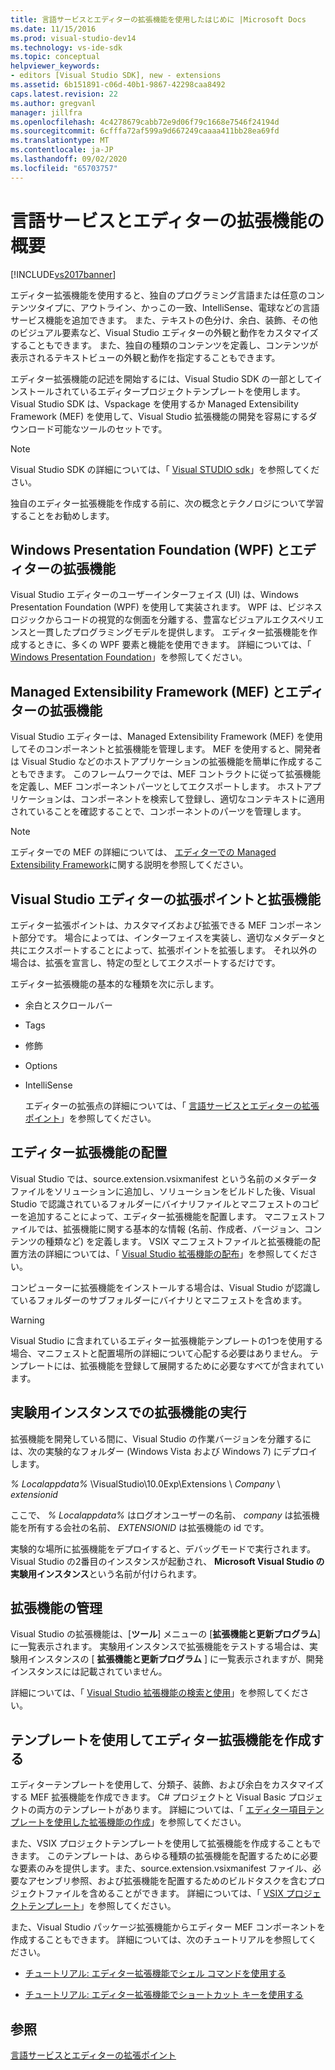 ```yaml
---
title: 言語サービスとエディターの拡張機能を使用したはじめに |Microsoft Docs
ms.date: 11/15/2016
ms.prod: visual-studio-dev14
ms.technology: vs-ide-sdk
ms.topic: conceptual
helpviewer_keywords:
- editors [Visual Studio SDK], new - extensions
ms.assetid: 6b151891-c06d-40b1-9867-42298caa8492
caps.latest.revision: 22
ms.author: gregvanl
manager: jillfra
ms.openlocfilehash: 4c4278679cabb72e9d06f79c1668e7546f24194d
ms.sourcegitcommit: 6cfffa72af599a9d667249caaaa411bb28ea69fd
ms.translationtype: MT
ms.contentlocale: ja-JP
ms.lasthandoff: 09/02/2020
ms.locfileid: "65703757"
---
```

# <a name="getting-started-with-language-service-and-editor-extensions"></a>言語サービスとエディターの拡張機能の概要
[!INCLUDE[vs2017banner](../includes/vs2017banner.md)]

エディター拡張機能を使用すると、独自のプログラミング言語または任意のコンテンツタイプに、アウトライン、かっこの一致、IntelliSense、電球などの言語サービス機能を追加できます。 また、テキストの色分け、余白、装飾、その他のビジュアル要素など、Visual Studio エディターの外観と動作をカスタマイズすることもできます。 また、独自の種類のコンテンツを定義し、コンテンツが表示されるテキストビューの外観と動作を指定することもできます。  
  
 エディター拡張機能の記述を開始するには、Visual Studio SDK の一部としてインストールされているエディタープロジェクトテンプレートを使用します。 Visual Studio SDK は、Vspackage を使用するか Managed Extensibility Framework (MEF) を使用して、Visual Studio 拡張機能の開発を容易にするダウンロード可能なツールのセットです。  
  
> [!NOTE]
> Visual Studio SDK の詳細については、「 [Visual STUDIO sdk](../extensibility/visual-studio-sdk.md)」を参照してください。  
  
 独自のエディター拡張機能を作成する前に、次の概念とテクノロジについて学習することをお勧めします。  
  
## <a name="the-windows-presentation-foundation-wpf-and-editor-extensions"></a>Windows Presentation Foundation (WPF) とエディターの拡張機能  
 Visual Studio エディターのユーザーインターフェイス (UI) は、Windows Presentation Foundation (WPF) を使用して実装されます。 WPF は、ビジネスロジックからコードの視覚的な側面を分離する、豊富なビジュアルエクスペリエンスと一貫したプログラミングモデルを提供します。 エディター拡張機能を作成するときに、多くの WPF 要素と機能を使用できます。 詳細については、「 [Windows Presentation Foundation](https://msdn.microsoft.com/library/f667bd15-2134-41e9-b4af-5ced6fafab5d)」を参照してください。  
  
## <a name="the-managed-extensibility-framework-mef-and-editor-extensions"></a>Managed Extensibility Framework (MEF) とエディターの拡張機能  
 Visual Studio エディターは、Managed Extensibility Framework (MEF) を使用してそのコンポーネントと拡張機能を管理します。 MEF を使用すると、開発者は Visual Studio などのホストアプリケーションの拡張機能を簡単に作成することもできます。 このフレームワークでは、MEF コントラクトに従って拡張機能を定義し、MEF コンポーネントパーツとしてエクスポートします。 ホストアプリケーションは、コンポーネントを検索して登録し、適切なコンテキストに適用されていることを確認することで、コンポーネントのパーツを管理します。  
  
> [!NOTE]
> エディターでの MEF の詳細については、 [エディターでの Managed Extensibility Framework](../extensibility/managed-extensibility-framework-in-the-editor.md)に関する説明を参照してください。  
  
## <a name="visual-studio-editor-extension-points-and-extensions"></a>Visual Studio エディターの拡張ポイントと拡張機能  
 エディター拡張ポイントは、カスタマイズおよび拡張できる MEF コンポーネント部分です。 場合によっては、インターフェイスを実装し、適切なメタデータと共にエクスポートすることによって、拡張ポイントを拡張します。 それ以外の場合は、拡張を宣言し、特定の型としてエクスポートするだけです。  
  
 エディター拡張機能の基本的な種類を次に示します。  
  
- 余白とスクロールバー  
  
- Tags  
  
- 修飾  
  
- Options  
  
- IntelliSense  
  
  エディターの拡張点の詳細については、「 [言語サービスとエディターの拡張ポイント](../extensibility/language-service-and-editor-extension-points.md)」を参照してください。  
  
## <a name="deploying-editor-extensions"></a>エディター拡張機能の配置  
 Visual Studio では、source.extension.vsixmanifest という名前のメタデータファイルをソリューションに追加し、ソリューションをビルドした後、Visual Studio で認識されているフォルダーにバイナリファイルとマニフェストのコピーを追加することによって、エディター拡張機能を配置します。 マニフェストファイルでは、拡張機能に関する基本的な情報 (名前、作成者、バージョン、コンテンツの種類など) を定義します。 VSIX マニフェストファイルと拡張機能の配置方法の詳細については、「 [Visual Studio 拡張機能の配布](../extensibility/shipping-visual-studio-extensions.md)」を参照してください。  
  
 コンピューターに拡張機能をインストールする場合は、Visual Studio が認識しているフォルダーのサブフォルダーにバイナリとマニフェストを含めます。  
  
> [!WARNING]
> Visual Studio に含まれているエディター拡張機能テンプレートの1つを使用する場合、マニフェストと配置場所の詳細について心配する必要はありません。 テンプレートには、拡張機能を登録して展開するために必要なすべてが含まれています。  
  
## <a name="running-extensions-in-the-experimental-instance"></a>実験用インスタンスでの拡張機能の実行  
 拡張機能を開発している間に、Visual Studio の作業バージョンを分離するには、次の実験的なフォルダー (Windows Vista および Windows 7) にデプロイします。  
  
 *% Localappdata%* \VisualStudio\10.0Exp\Extensions \\ *Company* \\ *extensionid*  
  
 ここで、 *% Localappdata%* はログオンユーザーの名前、 *company* は拡張機能を所有する会社の名前、 *EXTENSIONID* は拡張機能の id です。  
  
 実験的な場所に拡張機能をデプロイすると、デバッグモードで実行されます。 Visual Studio の2番目のインスタンスが起動され、 **Microsoft Visual Studio の実験用インスタンス**という名前が付けられます。  
  
## <a name="managing-extensions"></a>拡張機能の管理  
 Visual Studio の拡張機能は、[**ツール**] メニューの [**拡張機能と更新プログラム**] に一覧表示されます。 実験用インスタンスで拡張機能をテストする場合は、実験用インスタンスの [ **拡張機能と更新プログラム** ] に一覧表示されますが、開発インスタンスには記載されていません。  
  
 詳細については、「 [Visual Studio 拡張機能の検索と使用](../ide/finding-and-using-visual-studio-extensions.md)」を参照してください。  
  
## <a name="using-templates-to-create-editor-extensions"></a>テンプレートを使用してエディター拡張機能を作成する  
 エディターテンプレートを使用して、分類子、装飾、および余白をカスタマイズする MEF 拡張機能を作成できます。 C# プロジェクトと Visual Basic プロジェクトの両方のテンプレートがあります。 詳細については、「 [エディター項目テンプレートを使用した拡張機能の作成](../extensibility/creating-an-extension-with-an-editor-item-template.md)」を参照してください。  
  
 また、VSIX プロジェクトテンプレートを使用して拡張機能を作成することもできます。 このテンプレートは、あらゆる種類の拡張機能を配置するために必要な要素のみを提供します。また、source.extension.vsixmanifest ファイル、必要なアセンブリ参照、および拡張機能を配置するためのビルドタスクを含むプロジェクトファイルを含めることができます。 詳細については、「 [VSIX プロジェクトテンプレート](../extensibility/vsix-project-template.md)」を参照してください。  
  
 また、Visual Studio パッケージ拡張機能からエディター MEF コンポーネントを作成することもできます。 詳細については、次のチュートリアルを参照してください。  
  
- [チュートリアル: エディター拡張機能でシェル コマンドを使用する](../extensibility/walkthrough-using-a-shell-command-with-an-editor-extension.md)  
  
- [チュートリアル: エディター拡張機能でショートカット キーを使用する](../extensibility/walkthrough-using-a-shortcut-key-with-an-editor-extension.md)  
  
## <a name="see-also"></a>参照  
 [言語サービスとエディターの拡張ポイント](../extensibility/language-service-and-editor-extension-points.md)
